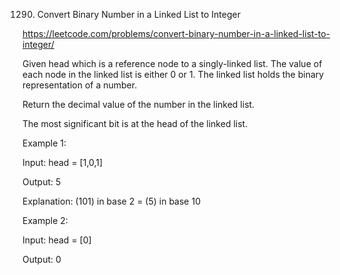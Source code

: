 1290. Convert Binary Number in a Linked List to Integer


https://leetcode.com/problems/convert-binary-number-in-a-linked-list-to-integer/

Given head which is a reference node to a singly-linked list. The value of each node in the linked list is either 0 or 1. The linked list holds the binary representation of a number.

Return the decimal value of the number in the linked list.

The most significant bit is at the head of the linked list.

 

Example 1:


Input: head = [1,0,1]

Output: 5

Explanation: (101) in base 2 = (5) in base 10

Example 2:

Input: head = [0]

Output: 0
